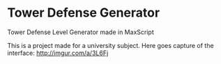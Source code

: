 # Tower Defense Generator

Tower Defense Level Generator made in MaxScript

This is a project made for a university subject.
Here goes capture of the interface:
http://imgur.com/a/3L6Fj
